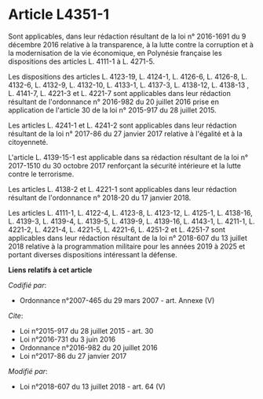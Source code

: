# Article L4351-1

Sont applicables, dans leur rédaction résultant de la loi n° 2016-1691 du 9 décembre 2016 relative à la transparence, à la
lutte contre la corruption et à la modernisation de la vie économique, en Polynésie française les dispositions des articles
L. 4111-1 à L. 4271-5.

Les dispositions des articles L. 4123-19, L. 4124-1, L. 4126-6, L. 4126-8, L. 4132-6, L. 4132-9, L. 4132-10, L. 4133-1, L.
4137-3, L. 4138-12, L. 4138-13 , L. 4141-7, L. 4221-3 et L. 4221-7 sont applicables dans leur rédaction résultant de
l'ordonnance n° 2016-982 du 20 juillet 2016 prise en application de l'article 30 de la loi n° 2015-917 du 28 juillet 2015.

Les articles L. 4241-1 et L. 4241-2 sont applicables dans leur rédaction résultant de la loi n° 2017-86 du 27 janvier 2017
relative à l'égalité et à la citoyenneté.

L'article L. 4139-15-1 est applicable dans sa rédaction résultant de la loi n° 2017-1510 du 30 octobre 2017 renforçant la
sécurité intérieure et la lutte contre le terrorisme.

Les articles L. 4138-2 et L. 4221-1 sont applicables dans leur rédaction résultant de l'ordonnance n° 2018-20 du 17 janvier
2018.

Les articles L. 4111-1, L. 4122-4, L. 4123-8, L. 4123-12, L. 4125-1, L. 4138-16, L. 4139-3, L. 4139-4, L. 4139-5, L. 4139-9,
L. 4139-16, L. 4143-1, L. 4211-1, L. 4221-2, L. 4221-4, L. 4221-5, L. 4221-6, L. 4251-2 et L. 4251-7 sont applicables dans
leur rédaction résultant de la loi n° 2018-607 du 13 juillet 2018 relative à la programmation militaire pour les années 2019
à 2025 et portant diverses dispositions intéressant la défense.

**Liens relatifs à cet article**

_Codifié par_:

  - Ordonnance n°2007-465 du 29 mars 2007 - art. Annexe (V)

_Cite_:

  - Loi n°2015-917 du 28 juillet 2015 - art. 30
  - Loi n°2016-731 du 3 juin 2016
  - Ordonnance n°2016-982 du 20 juillet 2016
  - Loi n°2017-86 du 27 janvier 2017

_Modifié par_:

  - Loi n°2018-607 du 13 juillet 2018 - art. 64 (V)

